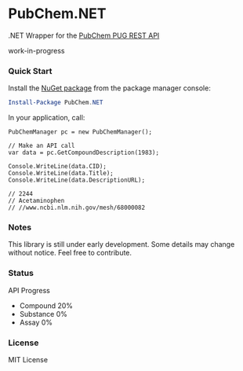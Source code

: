 PubChem.NET
===========

.NET Wrapper for the [PubChem PUG REST API](https://pubchem.ncbi.nlm.nih.gov/pug_rest/PUG_REST.html)

work-in-progress

### Quick Start
Install the [NuGet package](https://nuget.org/packages/PubChem.NET/) from the package manager console:

```powershell
Install-Package PubChem.NET
```
In your application, call:

```CSharp
PubChemManager pc = new PubChemManager();

// Make an API call
var data = pc.GetCompoundDescription(1983);

Console.WriteLine(data.CID);
Console.WriteLine(data.Title);
Console.WriteLine(data.DescriptionURL);

// 2244
// Acetaminophen
// //www.ncbi.nlm.nih.gov/mesh/68000082
```

### Notes
This library is still under early development. Some details may change without notice. Feel free to contribute.

### Status
API Progress

- Compound 20%
- Substance 0%
- Assay 0%


### License
MIT License
